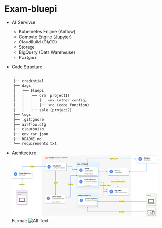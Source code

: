 # Exam-bluepi
* All Servivce
    *   Kubernetes Engine (Airflow)
    *   Compute Engine (Jupyter)
    *   CloudBuild (CI/CD)
    *   Storage
    *   BigQuery (Data Warehouse)
    *   Postgres

* Code Structure
```
    .
    ├── credential
    ├── dags
    │   ├── bluepi
    │   │   ├── crm (project1)
    │   │   │   ├── env (other config)
    │   │   │   ├── src (code function)
    │   │   ├── sale (project2)
    ├── logs
    ├── .gitignore
    ├── airflow.cfg
    ├── cloudbuild
    ├── env_var.json
    ├── README.md
    └── requirements.txt
```

* Architecture
    ![picture](images/work-flow.png)
    Format: ![Alt Text](url)



